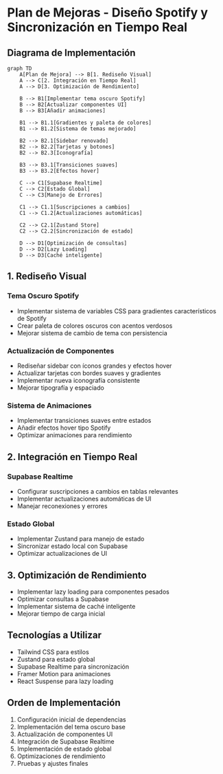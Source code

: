 # Plan de Mejoras - Diseño Spotify y Sincronización en Tiempo Real

## Diagrama de Implementación

```mermaid
graph TD
    A[Plan de Mejora] --> B[1. Rediseño Visual]
    A --> C[2. Integración en Tiempo Real]
    A --> D[3. Optimización de Rendimiento]

    B --> B1[Implementar tema oscuro Spotify]
    B --> B2[Actualizar componentes UI]
    B --> B3[Añadir animaciones]

    B1 --> B1.1[Gradientes y paleta de colores]
    B1 --> B1.2[Sistema de temas mejorado]
    
    B2 --> B2.1[Sidebar renovado]
    B2 --> B2.2[Tarjetas y botones]
    B2 --> B2.3[Iconografía]

    B3 --> B3.1[Transiciones suaves]
    B3 --> B3.2[Efectos hover]
    
    C --> C1[Supabase Realtime]
    C --> C2[Estado Global]
    C --> C3[Manejo de Errores]

    C1 --> C1.1[Suscripciones a cambios]
    C1 --> C1.2[Actualizaciones automáticas]
    
    C2 --> C2.1[Zustand Store]
    C2 --> C2.2[Sincronización de estado]

    D --> D1[Optimización de consultas]
    D --> D2[Lazy Loading]
    D --> D3[Caché inteligente]
```

## 1. Rediseño Visual

### Tema Oscuro Spotify
- Implementar sistema de variables CSS para gradientes característicos de Spotify
- Crear paleta de colores oscuros con acentos verdosos
- Mejorar sistema de cambio de tema con persistencia

### Actualización de Componentes
- Rediseñar sidebar con íconos grandes y efectos hover
- Actualizar tarjetas con bordes suaves y gradientes
- Implementar nueva iconografía consistente
- Mejorar tipografía y espaciado

### Sistema de Animaciones
- Implementar transiciones suaves entre estados
- Añadir efectos hover tipo Spotify
- Optimizar animaciones para rendimiento

## 2. Integración en Tiempo Real

### Supabase Realtime
- Configurar suscripciones a cambios en tablas relevantes
- Implementar actualizaciones automáticas de UI
- Manejar reconexiones y errores

### Estado Global
- Implementar Zustand para manejo de estado
- Sincronizar estado local con Supabase
- Optimizar actualizaciones de UI

## 3. Optimización de Rendimiento
- Implementar lazy loading para componentes pesados
- Optimizar consultas a Supabase
- Implementar sistema de caché inteligente
- Mejorar tiempo de carga inicial

## Tecnologías a Utilizar
- Tailwind CSS para estilos
- Zustand para estado global
- Supabase Realtime para sincronización
- Framer Motion para animaciones
- React Suspense para lazy loading

## Orden de Implementación
1. Configuración inicial de dependencias
2. Implementación del tema oscuro base
3. Actualización de componentes UI
4. Integración de Supabase Realtime
5. Implementación de estado global
6. Optimizaciones de rendimiento
7. Pruebas y ajustes finales
